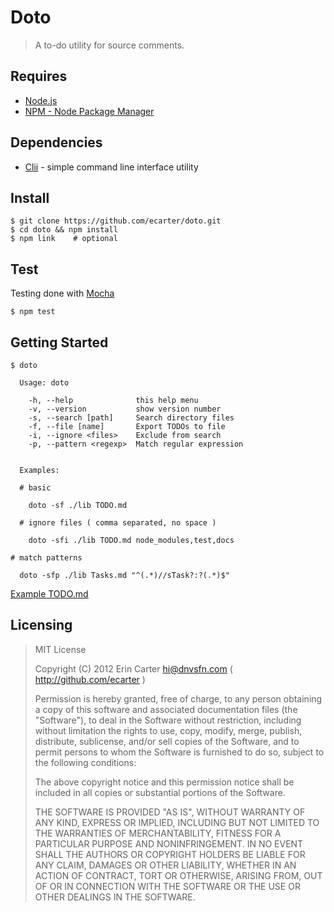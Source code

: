 # Doto

> A to-do utility for source comments.

## Requires

* [Node.js](http://nodejs.org)
* [NPM - Node Package Manager](http://npmjs.org)

## Dependencies

* [Clii](http://github.com/ecarter/clii) - simple command line interface utility

## Install

    $ git clone https://github.com/ecarter/doto.git
    $ cd doto && npm install
    $ npm link    # optional

## Test

Testing done with [Mocha](http://visionmedia.github.com/mocha)

    $ npm test

## Getting Started

    $ doto

      Usage: doto

        -h, --help              this help menu
        -v, --version           show version number
        -s, --search [path]     Search directory files
        -f, --file [name]       Export TODOs to file
        -i, --ignore <files>    Exclude from search
        -p, --pattern <regexp>  Match regular expression


      Examples:

      # basic

        doto -sf ./lib TODO.md

      # ignore files ( comma separated, no space )

        doto -sfi ./lib TODO.md node_modules,test,docs

    # match patterns

      doto -sfp ./lib Tasks.md "^(.*)//sTask?:?(.*)$"

[Example TODO.md](https://github.com/ecarter/doto/blob/master/TODO.md)

## Licensing

> MIT License
> 
> Copyright (C) 2012 Erin Carter <hi@dnvsfn.com> ( <http://github.com/ecarter> )
> 
> Permission is hereby granted, free of charge, to any person obtaining a copy of this software and associated documentation files (the "Software"), to deal in the Software without restriction, including without limitation the rights to use, copy, modify, merge, publish, distribute, sublicense, and/or sell copies of the Software, and to permit persons to whom the Software is furnished to do so, subject to the following conditions:
> 
> The above copyright notice and this permission notice shall be included in all copies or substantial portions of the Software.
> 
> THE SOFTWARE IS PROVIDED "AS IS", WITHOUT WARRANTY OF ANY KIND, EXPRESS OR IMPLIED, INCLUDING BUT NOT LIMITED TO THE WARRANTIES OF MERCHANTABILITY, FITNESS FOR A PARTICULAR PURPOSE AND NONINFRINGEMENT. IN NO EVENT SHALL THE AUTHORS OR COPYRIGHT HOLDERS BE LIABLE FOR ANY CLAIM, DAMAGES OR OTHER LIABILITY, WHETHER IN AN ACTION OF CONTRACT, TORT OR OTHERWISE, ARISING FROM, OUT OF OR IN CONNECTION WITH THE SOFTWARE OR THE USE OR OTHER DEALINGS IN THE SOFTWARE.

